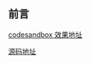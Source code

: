 ## 前言

[codesandbox 效果地址](https://projects.codesandbox.io/)

[源码地址](https://github.com/imberZsk/animation)
